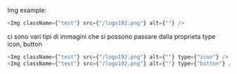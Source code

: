 Img example:

```js
<Img className={"test"} src={"/logo192.png"} alt={""} />
```

ci sono vari tipi di immagini che si possono passare dalla proprieta type
icon, button

```js
<Img className={"test"} src={"/logo192.png"} alt={""} type={"icon"} />
<Img className={"test"} src={"/logo192.png"} alt={""} type={"button"} />
```
